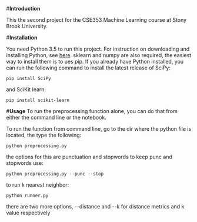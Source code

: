 #**Introduction**

This the second project for the CSE353 Machine Learning course at Stony Brook University.

#**Installation**

You need Python 3.5 to run this project. For instruction on downloading and installing Python, see [here](https://www.python.org/downloads). sklearn and numpy are also required, the easiest way to install them is to ues pip. If you already have Python installed, you can run the following command to install the latest release of SciPy:
```commandline
pip install SciPy
```

and SciKit learn:
```commandline
pip install scikit-learn
```

#**Usage**
To run the preprocessing function alone, you can do that from either the command line or the notebook. 

To run the function from command line, go to the dir where the python file is located, the type the following:
```commandline
python preprocessing.py
```
the options for this are punctuation and stopwords
to keep punc and stopwords use:
```commandline
python preprocessing.py --punc --stop
```

to run k nearest neighbor:
```commandline
python runner.py
```
there are two more options, --distance and --k for distance metrics and k value respectively